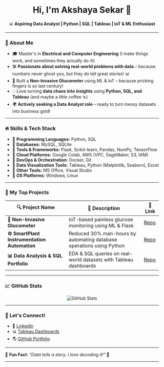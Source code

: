 <h1 align="center">Hi, I'm Akshaya Sekar 👋</h1>

<p align="center">
  📊 <b>Aspiring Data Analyst | Python | SQL | Tableau | IoT & ML Enthusiast</b>  
</p>

---

### 🌟 About Me  
- 🎓 Master's in **Electrical and Computer Engineering** (I make things work, and sometimes they actually do 🤓)  
- 🛠 **Passionate about solving real-world problems with data** – because numbers never ghost you, but they do tell great stories! 📊  
- 🚀 Built a **Non-Invasive Glucometer** using ML & IoT – because pricking fingers is so last century!  
- 💡 Love turning **data chaos into insights** using **Python, SQL, and Tableau** (and maybe a little coffee ☕)  
- 🌍 **Actively seeking a Data Analyst role** – ready to turn messy datasets into business gold!   

---

### 🔥 Skills & Tech Stack  
- 📌 **Programming Languages:** Python, SQL  
- 📌 **Databases:** MySQL, SQLite  
- 📌 **Tools & Frameworks:** Flask, Scikit-learn, Pandas, NumPy, TensorFlow  
- 📌 **Cloud Platforms:** Google Colab, AWS (VPC, SageMaker, S3, IAM)  
- 📌 **DevOps & Orchestration:** Docker, Git  
- 📌 **Data Visualization Tools:** Tableau, Python (Matplotlib, Seaborn), Excel  
- 📌 **Other Tools:** MS Office, Visual Studio  
- 📌 **OS Platforms:** Windows, Linux  

---

### 📂 **My Top Projects**
| 🔍 Project Name | 🚀 Description | 🔗 Link |
|---------------|-------------|---------|
| **📡 Non-Invasive Glucometer** | IoT-based painless glucose monitoring using ML & Flask | [Repo](your-github-repo-link) |
| **⚙️ SmartPlant Instrumentation Automation** | Reduced 30% man-hours by automating database operations using Python | [Repo](your-github-repo-link) |
| **📊 Data Analysis & SQL Portfolio** | EDA & SQL queries on real-world datasets with Tableau dashboards | [Repo](your-github-repo-link) |

---

### 📈 **GitHub Stats**
<p align="center">
  <img src="https://github-readme-stats.vercel.app/api?username=AkshayaSekar&show_icons=true&theme=radical" alt="GitHub Stats" />
</p>

---

### 🎯 **Let's Connect!**
- 🔗 [LinkedIn](https://www.linkedin.com/in/akshaya-sekar-54302967)  
- 📊 [Tableau Dashboards](https://public.tableau.com/app/profile/akshaya.sekar/viz)  
- 🌎 [GitHub Portfolio](your-github-portfolio-repo-link)  

---

🌟 **Fun Fact**: *"Data tells a story. I love decoding it!"* 🚀  

---



